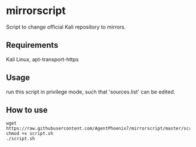 # mirrorscript
Script to change official Kali repository to mirrors.

## Requirements
Kali Linux,
apt-transport-https

## Usage
run this script in privilege mode, such that 'sources.list' can be edited.

## How to use
```
wget https://raw.githubusercontent.com/AgentPhoenix7/mirrorscript/master/script.sh
chmod +x script.sh
./script.sh
```